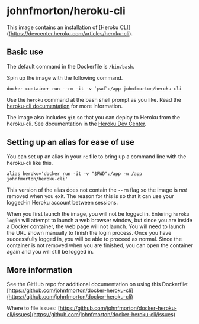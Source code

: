 # johnfmorton/heroku-cli

This image contains an installation of [Heroku CLI]((https://devcenter.heroku.com/articles/heroku-cli).

## Basic use

The default command in the Dockerfile is `/bin/bash`.

Spin up the image with the following command.

```
docker container run --rm -it -v `pwd`:/app johnfmorton/heroku-cli
```

Use the `heroku` command at the bash shell prompt as you like. Read the [heroku-cli documentation](https://devcenter.heroku.com/articles/heroku-cli) for more information.

The image also includes `git` so that you can deploy to Heroku from the heroku-cli. See documentation in the [Heroku Dev Center](https://devcenter.heroku.com/articles/git).

## Setting up an alias for ease of use

You can set up an alias in your `rc` file to bring up a command line with the heroku-cli like this.

```
alias heroku='docker run -it -v "$PWD":/app -w /app johnfmorton/heroku-cli'
```

This version of the alias does not contain the `--rm` flag so the image is _not_ removed when you exit. The reason for this is so that it can use your logged-in Heroku account between sessions.

When you first launch the image, you will not be logged in. Entering `heroku login` will attempt to launch a web browser window, but since you are inside a Docker container, the web page will not launch. You will need to launch the URL shown manually to finish the login process. Once you have successfully logged in, you will be able to proceed as normal. Since the container is not removed when you are finished, you can open the container again and you will still be logged in.

## More information

See the GitHub repo for additional documentation on using this Dockerfile: [https://github.com/johnfmorton/docker-heroku-cli](https://github.com/johnfmorton/docker-heroku-cli)

Where to file issues: [https://github.com/johnfmorton/docker-heroku-cli/issues](https://github.com/johnfmorton/docker-heroku-cli/issues)
